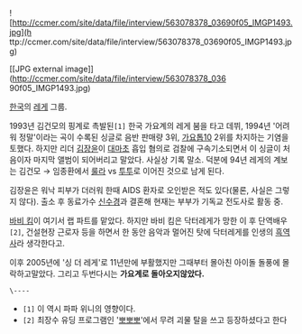![http://ccmer.com/site/data/file/interview/563078378_03690f05_IMGP1493.jpg](h
ttp://ccmer.com/site/data/file/interview/563078378_03690f05_IMGP1493.jpg)

[[JPG external image]](http://ccmer.com/site/data/file/interview/563078378_036
90f05_IMGP1493.jpg)

[한국](%ED%95%9C%EA%B5%AD.md)의 [레게](%EB%A0%88%EA%B2%8C.md) 그룹.

1993년 김건모의 핑계로 촉발된`[1]` 한국 가요계의 레게 붐을 타고 데뷔, 1994년 '어려워 정말'이라는 곡이 수록된 싱글로 음반
판매량 3위, [가요톱10](%EA%B0%80%EC%9A%94%ED%86%B110.md) 2위를 차지하는 기염을 토했다. 하지만 리더
[김장윤](%EA%B9%80%EC%9E%A5%EC%9C%A4.md)이
[대마초](%EB%8C%80%EB%A7%88%EC%B4%88.md) 흡입 혐의로 검찰에 구속기소되면서 이 싱글이 처음이자 마지막 앨범이
되어버리고 말았다. 사실상 기록 말소. 덕분에 94년 레게의 계보는 김건모 → 임종환에서
[룰라](%EB%A3%B0%EB%9D%BC.md) vs [투투](%ED%88%AC%ED%88%AC.md)로 이어진 것으로 남게
된다.

김장윤은 워낙 피부가 더러워 한때 AIDS 환자로 오인받은 적도 있다(물론, 사실은 그렇지 않다). 출소 후 동료가수
[신수경](%EC%8B%A0%EC%88%98%EA%B2%BD.md)과 결혼해 현재는 부부가 기독교 전도사로 활동 중.

[바비 킴](%EB%B0%94%EB%B9%84%20%ED%82%B4.md)이 여기서 랩 파트를 맡았다. 하지만 바비 킴은 닥터레게가
망한 이 후 단역배우`[2]`, 건설현장 근로자 등을 하면서 한 동안 음악과 멀어진 탓에 닥터레게를 인생의
[흑역사](%ED%9D%91%EC%97%AD%EC%82%AC.md)라 생각한다고.

이후 2005년에 '싱 더 레게'로 11년만에 부활했지만 그때부터 몰아친 아이돌 돌풍에 몰락하고말았다. 그리고 두번다시는 **가요계로
돌아오지않았다.**

`\----`

  * `[1]` 이 역시 파파 위니의 영향이다.
  * `[2]` 최장수 유딩 프로그램인 '[뽀뽀뽀](%EB%BD%80%EB%BD%80%EB%BD%80.md)'에서 무려 괴물 탈을 쓰고 등장하셨다고 한다

